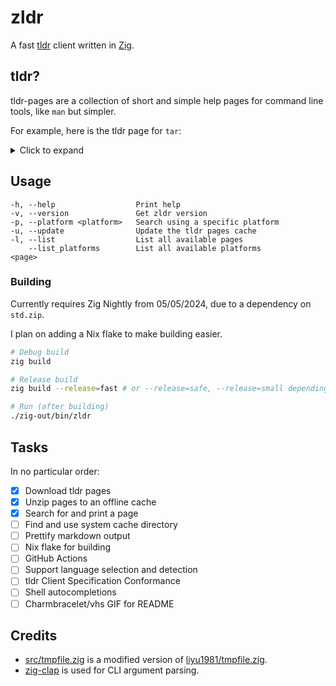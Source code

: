 # zldr

A fast [tldr](https://tldr.sh/) client written in [Zig](https://ziglang.org/).

## tldr?

tldr-pages are a collection of short and simple help pages for command line tools, like `man` but simpler.

For example, here is the tldr page for `tar`:

<details>
  <summary>Click to expand</summary>
  
  ### tar

> Archiving utility.
> Often combined with a compression method, such as `gzip` or `bzip2`.
> More information: <https://www.gnu.org/software/tar>.

- [c]reate an archive and write it to a [f]ile:

`tar cf {{path/to/target.tar}} {{path/to/file1 path/to/file2 ...}}`

- [c]reate a g[z]ipped archive and write it to a [f]ile:

`tar czf {{path/to/target.tar.gz}} {{path/to/file1 path/to/file2 ...}}`

- [c]reate a g[z]ipped archive from a directory using relative paths:

`tar czf {{path/to/target.tar.gz}} --directory={{path/to/directory}} .`

- E[x]tract a (compressed) archive [f]ile into the current directory [v]erbosely:

`tar xvf {{path/to/source.tar[.gz|.bz2|.xz]}}`

- E[x]tract a (compressed) archive [f]ile into the target directory:

`tar xf {{path/to/source.tar[.gz|.bz2|.xz]}} --directory={{path/to/directory}}`

- [c]reate a compressed archive and write it to a [f]ile, using the file extension to [a]utomatically determine the compression program:

`tar caf {{path/to/target.tar.xz}} {{path/to/file1 path/to/file2 ...}}`

- Lis[t] the contents of a tar [f]ile [v]erbosely:

`tar tvf {{path/to/source.tar}}`

- E[x]tract files matching a pattern from an archive [f]ile:

`tar xf {{path/to/source.tar}} --wildcards "{{*.html}}"`


</details>


## Usage

```
-h, --help                  Print help
-v, --version               Get zldr version 
-p, --platform <platform>   Search using a specific platform
-u, --update                Update the tldr pages cache
-l, --list                  List all available pages
    --list_platforms        List all available platforms
<page>
```

### Building

Currently requires Zig Nightly from 05/05/2024, due to a dependency on `std.zip`.

I plan on adding a Nix flake to make building easier. 

```sh
# Debug build
zig build

# Release build
zig build --release=fast # or --release=safe, --release=small depending on your preferences

# Run (after building)
./zig-out/bin/zldr
```


## Tasks
In no particular order:
- [x] Download tldr pages
- [x] Unzip pages to an offline cache
- [x] Search for and print a page
- [ ] Find and use system cache directory 
- [ ] Prettify markdown output
- [ ] Nix flake for building
- [ ] GitHub Actions
- [ ] Support language selection and detection
- [ ] tldr Client Specification Conformance
- [ ] Shell autocompletions
- [ ] Charmbracelet/vhs GIF for README

## Credits


- [src/tmpfile.zig](./src/tmpfile.zig) is a modified version of [liyu1981/tmpfile.zig](https://github.com/liyu1981/tmpfile.zig).
- [zig-clap](https://github.com/liyu1981/tmpfile.zig) is used for CLI argument parsing.

